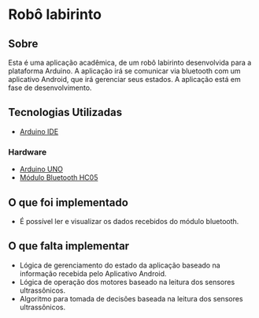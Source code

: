 # Robô labirinto

## Sobre
Esta é uma aplicação acadêmica, de um robô labirinto desenvolvida para a plataforma Arduino. A aplicação irá se comunicar via bluetooth com um aplicativo Android, que irá gerenciar seus estados. A aplicação está em fase de desenvolvimento.

## Tecnologias Utilizadas
* [Arduino IDE](https://www.arduino.cc/)

### Hardware
* [Arduino UNO](https://docs.arduino.cc/resources/datasheets/A000066-datasheet.pdf)
* [Módulo Bluetooth HC05](https://components101.com/sites/default/files/component_datasheet/HC-05%20Datasheet.pdf)

## O que foi implementado
* É possível ler e visualizar os dados recebidos do módulo bluetooth.

## O que falta implementar
* Lógica de gerenciamento do estado da aplicação baseado na informação recebida pelo Aplicativo Android.
* Lógica de operação dos motores baseado na leitura dos sensores ultrassônicos.
* Algoritmo para tomada de decisões baseada na leitura dos sensores ultrassônicos.

